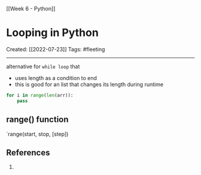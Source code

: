 [[Week 6 - Python]]

# Looping in Python
Created:  [[2022-07-23]]
Tags: #fleeting 

---
alternative for `while loop` that 
- uses length as a condition to end
- this is good for an list that changes its length during runtime
```python
for i in range(len(arr)):
    pass
```

## range() function
`range(start, stop, [step])











## References
1. 